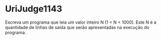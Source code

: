 # UriJudge1143
Escreva um programa que leia um valor inteiro N (1 < N < 1000). Este N é a quantidade de linhas de saída que serão apresentadas na execução do programa.
